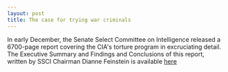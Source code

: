```yaml
---
layout: post
title: The case for trying war criminals
---
```


In early December, the Senate Select Committee on Intelligence released a 6700-page report covering the CIA's torture program in excruciating detail. The Executive Summary and Findings and Conclusions of this report, written by SSCI Chairman Dianne Feinstein is available [here](http://www.nytimes.com/interactive/2014/12/09/world/cia-torture-report-document.html) 